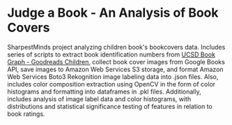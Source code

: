 # Judge a Book - An Analysis of Book Covers
SharpestMinds project analyzing children book's bookcovers data. Includes series of scripts to extract book identification numbers from [UCSD Book Graph - Goodreads Children](https://sites.google.com/eng.ucsd.edu/ucsdbookgraph/home), collect book cover images from Google Books API, save images to Amazon Web Services S3 storage, and format Amazon Web Services Boto3 Rekognition image labeling data into .json files. Also, includes color composition extraction using OpenCV in the form of color histograms and formatting into dataframes in .pkl files. Additionally, includes analysis of image label data and color histograms, with distributions and statistical significance testing of features in relation to book ratings.